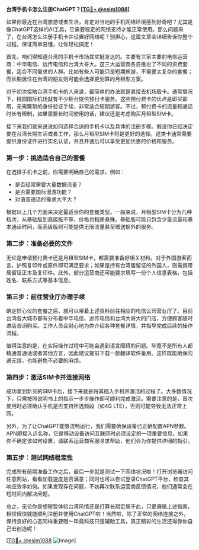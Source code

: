 **台湾手机卡怎么注册ChatGPT？[[TG💪+ @esim1088](https://t.me/s/esim1088)]**

如果你最近在台湾旅游或者生活，肯定对当地的手机网络环境感到好奇吧？尤其是像ChatGPT这样的AI工具，它需要稳定的网络支持才能正常使用。那么问题来了，在台湾怎么注册手机卡并设置好网络呢？别担心，这篇文章会详细告诉你整个过程，保证简单易懂，让你轻松搞定！

首先，咱们得知道台湾的手机卡市场其实挺发达的。主要有三家主要的电信运营商：中华电信、远传电信和台湾大哥大。这三大运营商各自推出了不同的资费套餐，适合不同需求的人群。比如有些人可能只是短期旅游，不需要太复杂的套餐；而长期居住在台湾的朋友则可能会选择更划算的月租型方案。

对于初次接触台湾手机卡的人来说，最简单的办法就是直接去机场取卡。通常情况下，桃园国际机场就有不少柜台提供预付卡服务。这些预付费卡的优点是即买即用，无需繁琐的身份验证手续，非常适合短期游客。不过，预付费卡的流量和通话时长有限制，如果需要长时间使用的话，建议还是考虑购买月租型SIM卡。

接下来我们就来说说如何选择合适的手机卡以及具体的注册步骤。假设你已经决定要在台湾长期生活或者工作，那么月租型SIM卡将是更好的选择。这类卡通常需要提供身份证件进行实名认证，并且开通后可以享受更加优惠的价格和服务。

### **第一步：挑选适合自己的套餐**
在选择手机卡之前，你需要明确自己的需求。例如：
- 是否经常需要大量数据流量？
- 是否需要国际漫游功能？
- 对语音通话的需求大不大？

根据以上几个方面来决定最适合你的套餐类型。一般来说，月租型SIM卡分为几种档次，从基础版到高级版不等，价格也相差悬殊。基础版可能只包含少量流量和基本通话时间，而高级版则可能提供无限流量甚至赠送额外的服务。

### **第二步：准备必要的文件**
无论是申请预付费卡还是月租型SIM卡，都需要准备好相关材料。对于外国游客而言，护照复印件或原件即可满足要求；如果是持有台湾居留证的外国人，则需携带居留证正本及复印件。此外，部分运营商还可能要求填写一份个人信息表格，包括姓名、联系方式等基本信息。

### **第三步：前往营业厅办理手续**
确定好心仪的套餐之后，就可以带着上述资料前往相应的电信公司营业厅了。目前台湾各大城市都有分布着中华电信、远传电信和台湾大哥大的门店，方便顾客随时进店咨询购买。工作人员会耐心地为你介绍各种套餐详情，并指导完成后续的操作流程。

值得注意的是，在实际操作过程中可能会遇到语言障碍的问题。毕竟不是所有人都精通普通话或者其他方言，因此建议提前下载一款翻译软件备用。这样既能确保沟通无误，也能避免不必要的麻烦。

### **第四步：激活SIM卡并连接网络**
成功拿到新买的SIM卡后，接下来就是将其插入手机并激活的过程了。大多数情况下，只需按照说明书上的指示一步步操作即可顺利完成激活。需要注意的是，首次使用时必须确认手机是否支持所选频段（如4G LTE），否则可能导致无法正常上网。

另外，为了让ChatGPT能够流畅运行，我们需要确保设备已正确配置APN参数。APN即接入点名称，它是移动设备访问互联网时必须设定的一项重要信息。如果你不确定该如何设置，请联系运营商客服寻求帮助，他们会为你提供详细的指引。

### **第五步：测试网络稳定性**
完成所有前期准备工作之后，最后一步就是测试一下网络状况啦！打开浏览器访问任意网站，看看加载速度是否满意；同时也可以尝试登录ChatGPT平台，检查其响应效率如何。如果发现存在问题，不妨再次联系运营商反馈情况，他们通常会在短时间内解决问题。

总之，无论你是想短暂体验台湾风情还是打算长期定居于此，只要遵循上述指南，相信很快就能顺利注册并使用ChatGPT啦！当然啦，除了正常的网络连接之外，保持良好的心态同样重要哦～毕竟科技只是辅助工具，真正精彩的生活还得靠你自己去创造呢！

[[TG💪+ @esim1088](https://t.me/s/esim1088) ![Image](https://i.postimg.cc/4NQfJmqS/Snipaste-2025-05-13-00-14-12.png)]